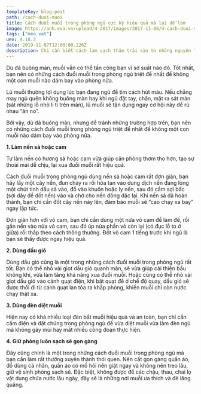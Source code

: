 ```yaml
---
templateKey: blog-post
path: /cach-duoi-muoi
title: Cách đuổi muỗi trong phòng ngủ cực kỳ hiệu quả mà lại dễ làm
image: https://anh.eva.vn/upload/4-2017/images/2017-11-06/4-cach-duoi-muoi-trong-phong-ngu-hieu-qua-nhat-den-bat-muoi-loai-nao-tot-02-1509946378-467-width500height321.jpg
tags: ["meo vat"]
uev: 4.18.3
date: 2019-11-07T12:00:00.226Z
description: Chỉ cần biết cách làm sạch thảm trải sàn từ những nguyên liệu trong nhà sẵn có thì không còn lo mất tiền ra tiệm giặt khô nữa bạn nhé.
---
```


Dù đã buông màn, muỗi vẫn có thể tấn công bạn vì sơ suất nào đó. Tốt nhất, bạn nên có những cách đuổi muỗi trong phòng ngủ triệt để nhất để không một con muỗi nào dám bay vào phòng nữa.

Lũ muỗi thường lợi dụng lúc bạn đang ngủ để tìm cách hút máu. Nếu chẳng may ngủ quên không buông màn hay khi ngủ đặt tay, chân, mặt ra sát màn (sát những lỗ nhỏ li ti trên màn), lũ muỗi sẽ tận dụng ngay cơ hội này để rủ nhau “ăn no”.

Bởi vậy, dù đã buông màn, nhưng để tránh những trường hợp trên, bạn nên có những cách đuổi muỗi trong phòng ngủ triệt để nhất để không một con muỗi nào dám bay vào phòng nữa.

**1. Làm nến sả hoặc cam**

Tự làm nến có hương sả hoặc cam vừa giúp căn phòng thơm tho hơn, tạo sự thoải mái dễ chịu, lại xua đuổi muỗi rất hiệu quả.

Cách đuổi muỗi trong phòng ngủ dùng nến sả hoặc cam rất đơn giản, bạn hãy lấy một cây nến, đun chảy ra rồi hòa tan vào dung dịch nến đang lỏng một chút tinh dầu sả vào, đổ vào khuôn hoặc ly nến, sau đó cắm sợi bấc (sợi dây để đốt nến) vào và chờ cho nến đông đặc lại. Khi nến sả đã hoàn thành, bạn chỉ cần đốt cây nến này lên, đảm bảo muỗi sẽ “cao chạy xa bay” ngay lập tức.

Đơn giản hơn với vỏ cam, bạn chỉ cần dùng một nửa vỏ cam để làm đế, rồi gắn nến vào nửa vỏ cam, sau đó úp nửa phần vỏ còn lại (có đục lỗ to ở giữa) rồi thắp theo cách thông thường. Đốt vỏ cam 1 tiếng trước khi ngủ là bạn sẽ thấy được ngay hiệu quả.

**2. Dùng dầu gió**

Dùng dầu gió cũng là một trong những cách đuổi muỗi trong phòng ngủ rất tốt. Bạn có thể nhỏ vài giọt dầu gió quanh màn, sẽ vừa giúp cải thiện bầu không khí, vừa làm tăng khả năng xua đuổi muỗi. Hoặc cũng có thể nhỏ vài giọt dầu gió vào cánh quạt điện, khi bật quạt để ở chế độ quay, dầu gió sẽ được thổi đi từ cánh quạt lan tỏa ra khắp phòng, khiến muỗi chỉ còn nước chạy thật xa.

**3. Dùng đèn diệt muỗi**

Hiện nay có khá nhiều loại đèn ﻿bắt muỗi hiệu quả và an toàn, bạn chỉ cần cắm điện và đặt chúng trong phòng ngủ để vừa diệt muỗi vừa làm đèn ngủ mà không gây mùi hay mất nhiều công đoạn thực hiện.

**4. Giữ phòng luôn sạch sẽ gọn gàng**

Đây cũng chính là một trong những cách đuổi muỗi trong phòng ngủ mà bạn cần làm rất thường xuyên thành thói quen. Nên cất gọn gàng quần áo, đồ dùng cá nhân, quần áo có mồ hôi nên giặt ngay và không nên treo lâu, giữ vệ sinh phòng sạch sẽ. Đặc biệt, không được để các chậu, thau, chai lọ vật dụng chứa nước lâu ngày, đây sẽ là những nơi muỗi ưa thích và đẻ lăng quăng.